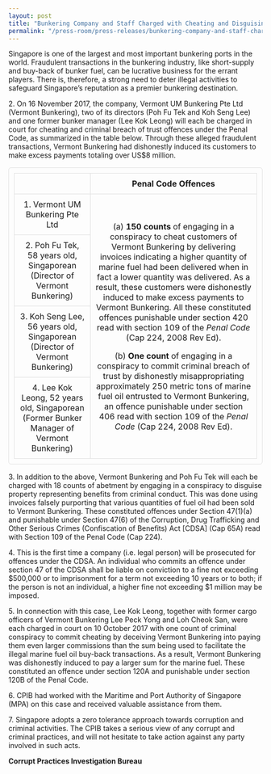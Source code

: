 ```yaml
---
layout: post
title: "Bunkering Company and Staff Charged with Cheating and Disguising the Benefits of Criminal Conduct"
permalink: "/press-room/press-releases/bunkering-company-and-staff-charged-cheating-and-disguising-benefits"
---
```


<style>
      table,
      td,
      th {
        padding: 10px;
        border: 1px solid #e0e0e0;
        border-radius: 5px;
        text-align: center;
      }
</style>


Singapore is one of the largest and most important bunkering ports in the world. Fraudulent transactions in the bunkering industry, like short-supply and buy-back of bunker fuel, can be lucrative business for the errant players. There is, therefore, a strong need to deter illegal activities to safeguard Singapore’s reputation as a premier bunkering destination.

2\.        On 16 November 2017, the company, Vermont UM Bunkering Pte Ltd (Vermont Bunkering), two of its directors (Poh Fu Tek and Koh Seng Lee) and one former bunker manager (Lee Kok Leong) will each be charged in court for cheating and criminal breach of trust offences under the Penal Code, as summarized in the table below. Through these alleged fraudulent transactions, Vermont Bunkering had dishonestly induced its customers to make excess payments totaling over US$8 million.

<table border="1">

 <tr>
  <th>&nbsp;</th>
  <th>Penal Code Offences</th>
 </tr>

 <tr>
  <td>1. Vermont UM Bunkering Pte Ltd</td>
  <td rowspan="4">
      <p>(a) <b>150 counts</b> of engaging in a conspiracy to cheat customers of Vermont Bunkering by delivering invoices indicating a higher quantity of marine fuel had been delivered when in fact a lower quantity was delivered. As a result, these customers were dishonestly induced to make excess payments to Vermont Bunkering. All these constituted offences punishable under section 420 read with section 109 of the <i>Penal Code</i> (Cap 224, 2008 Rev Ed).</p>
      <p>(b) <b>One count</b> of engaging in a conspiracy to commit criminal breach of trust by dishonestly misappropriating approximately 250 metric tons of marine fuel oil entrusted to Vermont Bunkering, an offence punishable under section 406 read with section 109 of the <i>Penal Code</i> (Cap 224, 2008 Rev Ed).</p>
  </td>
 </tr>

 <tr>
  <td>2. Poh Fu Tek, 58 years old, Singaporean (Director of Vermont Bunkering)</td>
 </tr>

 <tr>
  <td>3. Koh Seng Lee, 56 years old, Singaporean (Director of Vermont Bunkering)</td>
 </tr>

 <tr>
  <td>4. Lee Kok Leong, 52 years old, Singaporean  (Former Bunker Manager of Vermont Bunkering)</td>
 </tr>

</table>



3\.        In addition to the above, Vermont Bunkering and Poh Fu Tek will each be charged with 18 counts of abetment by engaging in a conspiracy to disguise property representing benefits from criminal conduct. This was done using invoices falsely purporting that various quantities of fuel oil had been sold to Vermont Bunkering. These constituted offences under Section 47(1)(a) and punishable under Section 47(6) of the Corruption, Drug Trafficking and Other Serious Crimes (Confiscation of Benefits) Act [CDSA] (Cap 65A) read with Section 109 of the Penal Code (Cap 224).

4\.        This is the first time a company (i.e. legal person) will be prosecuted for offences under the CDSA. An individual who commits an offence under section 47 of the CDSA shall be liable on conviction to a fine not exceeding $500,000 or to imprisonment for a term not exceeding 10 years or to both; if the person is not an individual, a higher fine not exceeding $1 million may be imposed.  

5\.        In connection with this case, Lee Kok Leong, together with former cargo officers of Vermont Bunkering Lee Peck Yong and Loh Cheok San, were each charged in court on 10 October 2017 with one count of criminal conspiracy to commit cheating by deceiving Vermont Bunkering into paying them even larger commissions than the sum being used to facilitate the illegal marine fuel oil buy-back transactions. As a result, Vermont Bunkering was dishonestly induced to pay a larger sum for the marine fuel. These constituted an offence under section 120A and punishable under section 120B of the Penal Code.

6\.        CPIB had worked with the Maritime and Port Authority of Singapore (MPA) on this case and received valuable assistance from them.

7\.        Singapore adopts a zero tolerance approach towards corruption and criminal activities. The CPIB takes a serious view of any corrupt and criminal practices, and will not hesitate to take action against any party involved in such acts. 

**Corrupt Practices Investigation Bureau**
